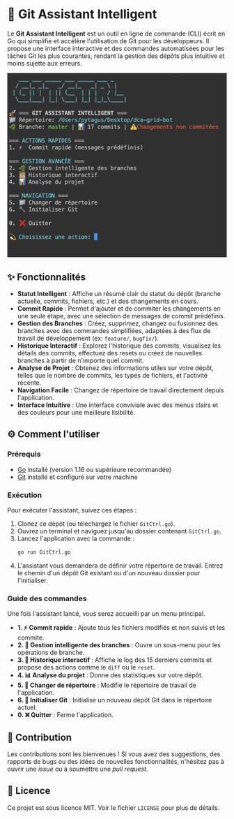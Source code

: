# 🚀 Git Assistant Intelligent

Le **Git Assistant Intelligent** est un outil en ligne de commande (CLI) écrit en Go qui simplifie et accélère l'utilisation de Git pour les développeurs. Il propose une interface interactive et des commandes automatisées pour les tâches Git les plus courantes, rendant la gestion des dépôts plus intuitive et moins sujette aux erreurs.

![Texte alternatif](/screen.png)

## ✨ Fonctionnalités

  * **Statut Intelligent** : Affiche un résumé clair du statut du dépôt (branche actuelle, commits, fichiers, etc.) et des changements en cours.
  * **Commit Rapide** : Permet d'ajouter et de commiter les changements en une seule étape, avec une sélection de messages de commit prédéfinis.
  * **Gestion des Branches** : Créez, supprimez, changez ou fusionnez des branches avec des commandes simplifiées, adaptées à des flux de travail de développement (ex: `feature/`, `bugfix/`).
  * **Historique Interactif** : Explorez l'historique des commits, visualisez les détails des commits, effectuez des resets ou créez de nouvelles branches à partir de n'importe quel commit.
  * **Analyse de Projet** : Obtenez des informations utiles sur votre dépôt, telles que le nombre de commits, les types de fichiers, et l'activité récente.
  * **Navigation Facile** : Changez de répertoire de travail directement depuis l'application.
  * **Interface Intuitive** : Une interface conviviale avec des menus clairs et des couleurs pour une meilleure lisibilité.

## ⚙️ Comment l'utiliser

### Prérequis

  * [Go](https://golang.org/dl/) installé (version 1.16 ou supérieure recommandée)
  * [Git](https://git-scm.com/downloads) installé et configuré sur votre machine

### Exécution

Pour exécuter l'assistant, suivez ces étapes :

1.  Clonez ce dépôt (ou téléchargez le fichier `GitCtrl.go`).
2.  Ouvrez un terminal et naviguez jusqu'au dossier contenant `GitCtrl.go`.
3.  Lancez l'application avec la commande :
    ```bash
    go run GitCtrl.go
    ```
4.  L'assistant vous demandera de définir votre répertoire de travail. Entrez le chemin d'un dépôt Git existant ou d'un nouveau dossier pour l'initialiser.

### Guide des commandes

Une fois l'assistant lancé, vous serez accueilli par un menu principal.

  * **1. ⚡ Commit rapide** : Ajoute tous les fichiers modifiés et non suivis et les commite.
  * **2. 🌿 Gestion intelligente des branches** : Ouvre un sous-menu pour les opérations de branche.
  * **3. 📜 Historique interactif** : Affiche le log des 15 derniers commits et propose des actions comme le `diff` ou le `reset`.
  * **4. 📊 Analyse du projet** : Donne des statistiques sur votre dépôt.
  * **5. 📁 Changer de répertoire** : Modifie le répertoire de travail de l'application.
  * **6. 🔧 Initialiser Git** : Initialise un nouveau dépôt Git dans le répertoire actuel.
  * **0. ❌ Quitter** : Ferme l'application.

## 🤝 Contribution

Les contributions sont les bienvenues \! Si vous avez des suggestions, des rapports de bugs ou des idées de nouvelles fonctionnalités, n'hésitez pas à ouvrir une *issue* ou à soumettre une *pull request*.

## 📄 Licence

Ce projet est sous licence MIT. Voir le fichier `LICENSE` pour plus de détails.
